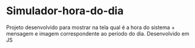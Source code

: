 # Simulador-hora-do-dia
 Projeto desenvolvido para mostrar na tela qual é a hora do sistema + mensagem e imagem correspondente ao periodo do dia. Desenvolvido em JS

